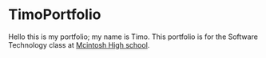 # TimoPortfolio
Hello this is my portfolio; my name is Timo. This portfolio is for the Software Technology class at [Mcintosh High school](https://www.fcboe.org/mhs).
